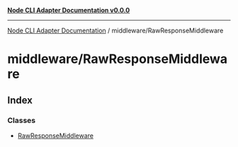[**Node CLI Adapter Documentation v0.0.0**](../../README.md)

***

[Node CLI Adapter Documentation](../../modules.md) / middleware/RawResponseMiddleware

# middleware/RawResponseMiddleware

## Index

### Classes

- [RawResponseMiddleware](classes/RawResponseMiddleware.md)
